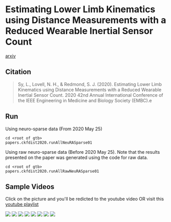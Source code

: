 # Estimating Lower Limb Kinematics using Distance Measurements with a Reduced Wearable Inertial Sensor Count
[arxiv](http://arxiv.org/abs/2003.102)

## Citation
> Sy, L., Lovell, N. H., & Redmond, S. J. (2020). Estimating Lower Limb Kinematics using Distance Measurements with a Reduced Wearable Inertial Sensor Count. 2020 42nd Annual International Conference of the IEEE Engineering in Medicine and Biology Society (EMBC).e

## Run

Using neuro-sparse data (From 2020 May 25)
```
cd <root of gtb>
papers.ckfdist2020.runAllNeuRASparse01
```

Using raw neuro-sparse data (Before 2020 May 25). 
Note that the results presented on the paper was generated using the code for raw data.
```
cd <root of gtb>
papers.ckfdist2020.runAllRawNeuRASparse01
```

## Sample Videos

Click on the picture and you'll be redicted to the youtube video OR visit this [youtube playlist](https://www.youtube.com/playlist?list=PLu9_espQRgXUmuI6InUvkgxKjGaYP_DOF)

[![](http://img.youtube.com/vi/sWT8i6ulp_g/0.jpg)](https://youtu.be/sWT8i6ulp_g)
[![](http://img.youtube.com/vi/sRP94Yne8zE/0.jpg)](https://youtu.be/sRP94Yne8zE)
[![](http://img.youtube.com/vi/pNQ3YKufuYo/0.jpg)](https://youtu.be/pNQ3YKufuYo)
[![](http://img.youtube.com/vi/WxWtfpvK3KM/0.jpg)](https://youtu.be/WxWtfpvK3KM)
[![](http://img.youtube.com/vi/SEBSWkjONJg/0.jpg)](https://youtu.be/SEBSWkjONJg)
[![](http://img.youtube.com/vi/gTutnxXnaCw/0.jpg)](https://youtu.be/gTutnxXnaCw)
[![](http://img.youtube.com/vi/AAh6NTwTgVA/0.jpg)](https://youtu.be/AAh6NTwTgVA)
[![](http://img.youtube.com/vi/FAO0uzS7bNU/0.jpg)](https://youtu.be/FAO0uzS7bNU)